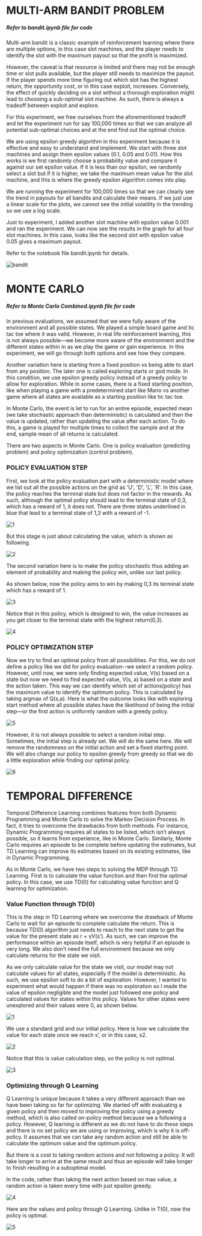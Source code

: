 # MULTI-ARM BANDIT PROBLEM
##### ***Refer to bandit.ipynb file for code***

Multi-arm bandit is a classic example of reinforcement learning where there are multiple options, in this case slot machines, and the player needs to identify the slot with the maximum payout so that the profit is maximized.

However, the caveat is that resource is limited and there may not be enough time or slot pulls available, but the player still needs to maximize the payout. If the player spends more time figuring out which slot has the highest return, the opportunity cost, or in this case exploit, increases. Conversely, the effect of quickly deciding on a slot without a thorough exploration might lead to choosing a sub-optimal slot machine. As such, there is always a tradeoff between exploit and explore.

For this experiment, we free ourselves from the aforementioned tradeoff and let the experiment run for say 100,000 times so that we can analyze all potential sub-optimal choices and at the end find out the optimal choice.

We are using epsilon greedy algorithm in this experiment because it is effective and easy to understand and implement. We start with three slot machines and assign them epsilon values (0.1, 0.05 and 0.01). How this works is we first randomly choose a probability value and compare it against our set epsilon value. If it is less than our epsilon, we randomly select a slot but if it is higher, we take the maximum mean value for the slot machine, and this is where the greedy epsilon algorithm comes into play.

We are running the experiment for 100,000 times so that we can clearly see the trend in payouts for all bandits and calculate their means. If we just use a linear scale for the plots, we cannot see the initial volatility in the trending so we use a log scale.

Just to experiment, I added another slot machine with epsilon value 0.001 and ran the experiment. We can now see the results in the graph for all four slot machines. In this case, looks like the second slot with epsilon value 0.05 gives a maximum payout.

Refer to the notebook file bandit.ipynb for details.

![bandit](https://user-images.githubusercontent.com/7417075/40161526-4ad94f6c-596e-11e8-9138-00f2eac10e68.PNG)



# MONTE CARLO

##### ***Refer to Monte Carlo Combined.ipynb file for code***

In previous evaluations, we assumed that we were fully aware of the environment and all possible states. We played a simple board game and tic tac toe where it was valid. However, in real life reinforcement learning, this is not always possible—we become more aware of the environment and the different states within in as we play the game or gain experience. In this experiment, we will go through both options and see how they compare.

Another variation here is starting from a fixed position vs being able to start from any position. The later one is called exploring starts or god mode. In this condition, we use epsilon greedy policy instead of a greedy policy to allow for exploration. While in some cases, there is a fixed starting position, like when playing a game with a predetermined start like Mario vs another game where all states are available as a starting position like tic tac toe. 

In Monte Carlo, the event is let to run for an entire episode, expected mean (we take stochastic approach than deterministic) is calculated and then the value is updated, rather than updating the value after each action. To do this, a game is played for multiple times to collect the sample and at the end, sample mean of all returns is calculated.

There are two aspects in Monte Carlo. One is policy evaluation (predicting problem) and policy optimization (control problem).

### POLICY EVALUATION STEP
First, we look at the policy evaluation part with a deterministic model where we list out all the possible actions on the grid as 'U', 'D', 'L', 'R'. In this case, the policy reaches the terminal state but does not factor in the rewards. As such, although the optimal policy should lead to the terminal state of 0,3, which has a reward of 1, it does not. There are three states underlined in blue that lead to a terminal state of 1,3 with a reward of -1.

![1](https://user-images.githubusercontent.com/7417075/42256786-5cce3846-7f10-11e8-89e3-1b200f732f01.png)

But this stage is just about calculating the value, which is shown as following.

![2](https://user-images.githubusercontent.com/7417075/42256787-5ce1b4fc-7f10-11e8-8fdf-f8361931c8c0.png)

The second variation here is to make the policy stochastic thus adding an element of probability and making the policy win, unlike our last policy.

As shown below, now the policy aims to win by making 0,3 its terminal state which has a reward of 1.

![3](https://user-images.githubusercontent.com/7417075/42256788-5d319116-7f10-11e8-9512-29e065b9aa70.png)

Notice that in this policy, which is designed to win, the value increases as you get closer to the terminal state with the highest return(0,3).

![4](https://user-images.githubusercontent.com/7417075/42256789-5d44cc2c-7f10-11e8-909d-163e62712d6c.png)

### POLICY OPTIMIZATION STEP

Now we try to find an optimal policy from all possibilities. For this, we do not define a policy like we did for policy evaluation--we select a random policy. However, until now, we were only finding expected value, V(s) based on a state but now we need to find expected value, V(s, a) based on a state and the action taken. This way we can identify which set of actions(policy) has the maximum value to identify the optimum policy.
This is calculated by taking argmax of Q(s,a).
Here is what the outcome looks like with exploring start method where all possible states have the likelihood of being the initial step—or the first action is uniformly random with a greedy policy.

![5](https://user-images.githubusercontent.com/7417075/42256790-5d5859e0-7f10-11e8-84ef-126221b56f47.png)

However, it is not always possible to select a random initial step. Sometimes, the initial step is already set. We will do the same here. We will remove the randomness on the initial action and set a fixed starting point. We will also change our policy to epsilon greedy from greedy so that we do a little exploration while finding our optimal policy.

![6](https://user-images.githubusercontent.com/7417075/42256791-5d6aadd4-7f10-11e8-9310-bcc46cbb0db6.png)


# TEMPORAL DIFFERENCE
Temporal Difference Learning combines features from both Dynamic Programming and Monte Carlo to solve the Markov Decision Process. In fact, it tries to overcome the drawbacks from both methods. For instance, Dynamic Programming requires all states to be listed, which isn’t always possible, so it learns from experience, like in Monte Carlo. Similarly, Monte Carlo requires an episode to be complete before updating the estimates, but TD Learning can improve its estimates based on its existing estimates, like in Dynamic Programming.

As in Monte Carlo, we have two steps to solving the MDP through TD Learning. First is to calculate the value function and then find the optimal policy. In this case, we use TD(0) for calculating value function and Q learning for optimization.

### Value Function through TD(0)

This is the step in TD Learning where we overcome the drawback of Monte Carlo to wait for an episode to complete calculate the return. This is because TD(0) algorithm just needs to reach to the next state to get the value for the present state as r + γV(s’). As such, we can improve the performance within an episode itself, which is very helpful if an episode is very long. We also don’t need the full environment because we only calculate returns for the state we visit.

As we only calculate value for the state we visit, our model may not calculate values for all states, especially if the model is deterministic. As such, we use epsilon soft to do a bit of exploration. However, I wanted to experiment what would happen if there was no exploration so I made the value of epsilon negligible and the model just followed one policy and calculated values for states within this policy. Values for other states were unexplored and their values were 0, as shown below.

![1](https://user-images.githubusercontent.com/7417075/42291981-6e8ff552-7f8c-11e8-866d-6373dffdc9ae.png)

We use a standard grid and our initial policy. Here is how we calculate the value for each state once we reach s’, or in this case, s2.

![2](https://user-images.githubusercontent.com/7417075/42291982-6ea1d18c-7f8c-11e8-9454-a65c9ef9f7e5.png)

Notice that this is value calculation step, so the policy is not optimal.

![3](https://user-images.githubusercontent.com/7417075/42291983-6eb25a3e-7f8c-11e8-81ad-64af01228fb7.png)


### Optimizing through Q Learning

Q Learning is unique because it takes a very different approach than we have been taking so far for optimizing. We started off with evaluating a given policy and then moved to improving the policy using a greedy method, which is also called on-policy method because we a following a policy. However, Q learning is different as we do not have to do these steps and there is no set policy we are using or improving, which is why it is off-policy. It assumes that we can take any random action and still be able to calculate the optimum value and the optimum policy.

But there is a cost to taking random actions and not following a policy. It will take longer to arrive at the same result and thus an episode will take longer to finish resulting in a suboptimal model.

In the code, rather than taking the next action based on max value, a random action is taken every time with just epsilon greedy.

![4](https://user-images.githubusercontent.com/7417075/42291984-6ecad14a-7f8c-11e8-9b68-7fa3820462cd.png)

Here are the values and policy through Q Learning. Unlike in T(0), now the policy is optimal.

![5](https://user-images.githubusercontent.com/7417075/42291980-6e7b9a4e-7f8c-11e8-8dee-757b5949e26f.png)
